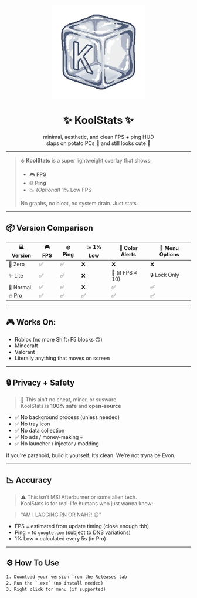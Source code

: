 <p align="center">
  <img src=".github/assets/Gemini_Generated_Image_x1tfjqx1tfjqx1tf-removebg-preview.png" width="256" alt="KoolStats Logo"/>
</p>

<h1 align="center">✨ KoolStats ✨</h1>
<p align="center">
  minimal, aesthetic, and clean FPS + ping HUD <br/>
  slaps on potato PCs 🥔 and still looks cute 🎀
</p>

---

> ❄️ **KoolStats** is a super lightweight overlay that shows:
> - 🎮 **FPS**
> - 🌐 **Ping**
> - 📉 *(Optional)* 1% Low FPS  
>
> No graphs, no bloat, no system drain. Just stats.

---

## 📦 Version Comparison

| 💻 Version | 🎮 FPS | 🌐 Ping | 📉 1% Low | 🎨 Color Alerts         | 🧩 Menu Options   |
|-----------|--------|---------|-----------|--------------------------|-------------------|
| 🧊 Zero     | ✅      | ✅       | ❌         | ❌                        | ❌                 |
| ✨ Lite     | ✅      | ✅       | ❌         | 🔴 (if FPS ≤ 10)          | 🔒 Lock Only       |
| 🎀 Normal   | ✅      | ✅       | ❌         | ✅                        | ✅                 |
| 🔥 Pro      | ✅      | ✅       | ✅         | ✅                        | ✅                 |

---

## 🎮 Works On:

- Roblox (no more Shift+F5 blocks 🙃)  
- Minecraft  
- Valorant  
- Literally anything that moves on screen

---

## 🔒 Privacy + Safety

> 🧼 This ain't no cheat, miner, or susware  
> KoolStats is **100% safe** and **open-source**

- ✅ No background process (unless needed)
- ✅ No tray icon  
- ✅ No data collection  
- ✅ No ads / money-making 💀  
- ✅ No launcher / injector / modding

If you're paranoid, build it yourself. It’s clean. We’re not tryna be Evon.

---

## 📉 Accuracy

> ⚠️ This isn’t MSI Afterburner or some alien tech.  
> KoolStats is for real-life humans who just wanna know:

> "AM I LAGGING RN OR NAH?! 😩"

- FPS = estimated from update timing (close enough tbh)  
- Ping = to `google.com` (subject to DNS variations)  
- 1% Low = calculated every 5s (in Pro)

---

## ⚙️ How To Use

```txt
1. Download your version from the Releases tab
2. Run the `.exe` (no install needed)
3. Right click for menu (if supported)
